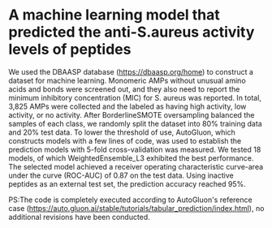 # A machine learning model that predicted the anti-S.aureus activity levels of peptides
We used the DBAASP database (https://dbaasp.org/home) to construct a dataset for machine learning. 
Monomeric AMPs without unusual amino acids and bonds were screened out, and they also need to report the minimum inhibitory concentration (MIC) for S. aureus was reported. 
In total, 3,825 AMPs were collected and the labeled as having high activity, low activity, or no activity. 
After BorderlineSMOTE oversampling balanced the samples of each class, we randomly split the dataset into 80% training data and 20% test data. To lower the threshold of use, AutoGluon, which constructs models with a few lines of code, was used to establish the prediction models with 5-fold cross-validation was measured. We tested 18 models, of which WeightedEnsemble_L3 exhibited the best performance. The selected model achieved a receiver operating characteristic curve-area under the curve (ROC-AUC) of 0.87 on the test data. 
Using inactive peptides as an external test set, the prediction accuracy reached 95%. 

PS:The code is completely executed according to AutoGluon's reference case (https://auto.gluon.ai/stable/tutorials/tabular_prediction/index.html), no additional revisions have been conducted.

